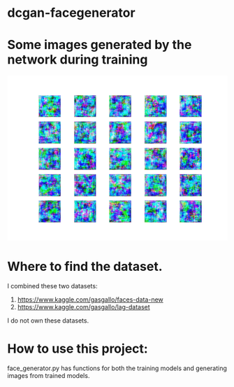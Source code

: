 # dcgan-facegenerator
# Some images generated by the network during training
![Alt Text](https://github.com/AI-Insider/dcgan-facegenerator/blob/master/output_K0lnvE.gif)

# Where to find the dataset.
I combined these two datasets:
1. https://www.kaggle.com/gasgallo/faces-data-new
2. https://www.kaggle.com/gasgallo/lag-dataset

I do not own these datasets.

# How to use this project:
face_generator.py has functions for both the training models and generating images from trained models.
